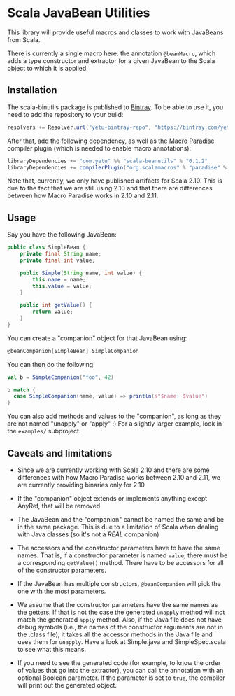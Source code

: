 # Scala JavaBean Utilities

This library will provide useful macros and classes to work with JavaBeans from Scala.

There is currently a single macro here: the annotation `@beanMacro`, which adds a type constructor and extractor for
a given JavaBean to the Scala object to which it is applied.

## Installation

The scala-binutils package is published to [Bintray](https://bintray.com/yetu/maven/scala-beanutils). To be able to use
it, you need to add the repository to your build:

```scala
resolvers += Resolver.url("yetu-bintray-repo", "https://bintray.com/yetu/maven")
```

After that, add the following dependency, as well as the
[Macro Paradise](http://docs.scala-lang.org/overviews/macros/paradise.html) compiler plugin (which is needed to enable
macro annotations):

```scala
libraryDependencies += "com.yetu" %% "scala-beanutils" % "0.1.2"
libraryDependencies += compilerPlugin("org.scalamacros" % "paradise" % "2.1.0-M5" cross CrossVersion.full)
```

Note that, currently, we only have published artifacts for Scala 2.10. This is due to the fact that we are still using
2.10 and that there are differences between how Macro Paradise works in 2.10 and 2.11.

## Usage

Say you have the following JavaBean:

```java
public class SimpleBean {
    private final String name;
    private final int value;

    public Simple(String name, int value) {
        this.name = name;
        this.value = value;
    }

    public int getValue() {
        return value;
    }
}

```

You can create a "companion" object for that JavaBean using:

```scala
@beanCompanion[SimpleBean] SimpleCompanion
```

You can then do the following:

```scala
val b = SimpleCompanion("foo", 42)

b match {
  case SimpleCompanion(name, value) => println(s"$name: $value")
}
```

You can also add methods and values to the "companion", as long as they are not named "unapply" or "apply" :) For a
slightly larger example, look in the `examples/` subproject.

## Caveats and limitations

* Since we are currently working with Scala 2.10 and there are some differences with how Macro Paradise works between
2.10 and 2.11, we are currently providing binaries only for 2.10

* If the "companion" object extends or implements anything except AnyRef, that will be removed

* The JavaBean and the "companion" cannot be named the same and be in the same package. This is due to a limitation of
Scala when dealing with Java classes (so it's not a *REAL* companion)

* The accessors and the constructor parameters have to have the same names. That is, if a constructor parameter is
named `value`, there must be a corresponding `getValue()` method. There have to be accessors for all of the constructor
parameters.

* If the JavaBean has multiple constructors, `@beanCompanion` will pick the one with the most parameters.

* We assume that the constructor parameters have the same names as the getters. If that is not the case the generated
`unapply` method will not match the generated `apply` method. Also, if the Java file does not have debug symbols (i.e.,
the names of the constructor arguments are not in the .class file), it takes all the accessor methods in the Java file
and uses them for `unapply`. Have a look at Simple.java and SimpleSpec.scala to see what this means.

* If you need to see the generated code (for example, to know the order of values that go into the extractor), you can
call the annotation with an optional Boolean parameter. If the parameter is set to `true`, the compiler will print out
the generated object.
